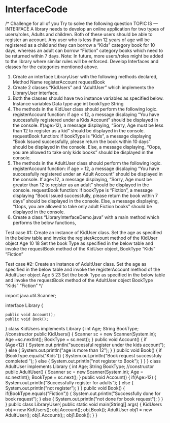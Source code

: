 # InterfaceCode
/*
Challenge for all of you
Try to solve the following question
TOPIC IS — INTERFACE
  A library needs to develop an online application for two types of users/roles, Adults and children.
  Both of these users should be able to register an account.
Any user who is less than 12 years of age will be registered as a child and they can borrow a “Kids” category book for 10 days,
 whereas an adult can borrow “Fiction” category books which need to be returned within 7 days.
Note: In future, more users/roles might be added to the library where similar rules will be enforced.
Develop Interfaces and classes for the categories mentioned above.
1. Create an interface LibraryUser with the following methods declared,
Method Name
registerAccount
requestBook
2. Create 2 classes “KidUsers” and “AdultUser” which implements the LibraryUser interface.
3.  Both the classes should have two instance variables as specified below.
Instance variables  Data type
age int
bookType String
4. The methods in the KidUser class should perform the following logic.
registerAccount function:
if age < 12, a message displaying “You have successfully registered under a Kids Account” should be displayed in the console.
If(age>12), a message displaying, “Sorry, Age must be less than 12 to register as a kid” should be displayed in the console.
requestBook function:
if bookType is “Kids”, a message displaying “Book Issued successfully, please return the book within 10 days” should be displayed in the console.
Else, a message displaying, “Oops, you are allowed to take only kids books” should be displayed in the console.
5. The methods in the AdultUser class should perform the following logic.
registerAccount  function:
if age > 12, a message displaying “You have successfully registered under an Adult Account” should be displayed in the console.
If age<12, a message displaying, “Sorry, Age must be greater than 12 to register as an adult” should be displayed in the console.
requestBook function:
if bookType is “Fiction”, a message displaying “Book Issued successfully, please return the book within 7 days” should be displayed in the console.
Else, a message displaying, “Oops, you are allowed to take only adult Fiction books” should be displayed in the console.
6. Create a class “LibraryInterfaceDemo.java” with a main method which performs the below functions,

Test case #1:
Create an instance of KidUser class.
Set the age as specified in the below table and invoke the registerAccount method  of the  KidUser object
Age
10
18
Set the book Type as specified in the below table and invoke the requestBook method of the KidUser object,
BookType
“Kids”
“Fiction”

Test case #2:
Create an instance of AdultUser class.
Set the age as specified in the below table and invoke the registerAccount method of the AdultUser object
Age
5
23
Set the book Type as specified in the below table and invoke the requestBook method of the  AdultUser  object
BookType
“Kids”
“Fiction”
 */



import java.util.Scanner;

 interface Library {

    public void Account();
    public void Book();
}
 class KidUsers implements Library
{
    int Age;
    String BookType;
    //constructor
    public KidUsers()
    {   Scanner sc = new Scanner(System.in);
        Age =sc.nextInt();
        BookType = sc.next();
    }
public void Account()
   {
       if (Age<12)
       {
           System.out.println("successful register under the kids account");
       }
       else
       {
           System.out.println("age is more than 12");
       }
   }
   public void Book()
   {
       if (BookType.equals("Kids"))
       {
           System.out.println("Book request successfuly completed ");
       }
       else
       {
           System.out.println("not register to Book");
       }
   }
}
class AdultUser implements Library
{
     int Age;
     String BookType;
    //constructor
    public AdultUser()
    {
        Scanner sc = new Scanner(System.in);
        Age = sc.nextInt();
        BookType = sc.next();
    }
    public void Account()
    {
        if(Age>12)
        {
            System.out.println("Successfully register for adults");
        }
        else
        {
            System.out.println("not register");
        }
    }
    public void Book()
    {
        if(BookType.equals("Fiction"))
        {
            System.out.println("Successfully done for book request");
        }
        else
        {
            System.out.println("not done for book request");
        }
    }
}
public class LibraryUser{
    public static void main(String[] args)
    {
       KidUsers obj = new KidUsers();
       obj.Account();
       obj.Book();
       AdultUser obj1 = new AdultUser();
       obj1.Account();;
       obj1.Book();
    }
}
